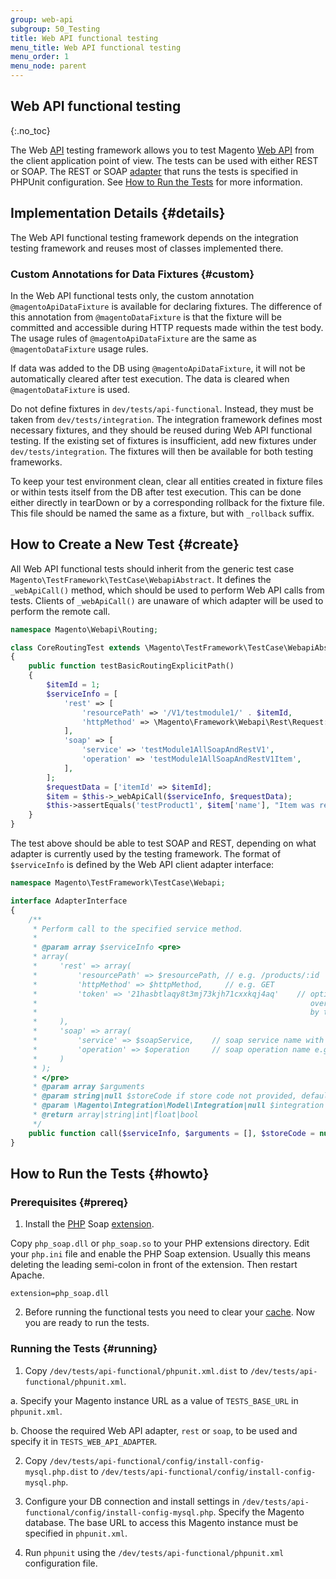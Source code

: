 ```yaml
---
group: web-api
subgroup: 50_Testing
title: Web API functional testing
menu_title: Web API functional testing
menu_order: 1
menu_node: parent
---
```


## Web API functional testing
{:.no_toc}

The Web [API](https://glossary.magento.com/api) testing framework allows you to test Magento [Web API](https://glossary.magento.com/web-api) from the client application point of view. The tests can be used with either REST or SOAP. The REST or SOAP [adapter](https://glossary.magento.com/adapter) that runs the tests is specified in PHPUnit configuration. See [How to Run the Tests](#howto) for more information.

## Implementation Details {#details}

The Web API functional testing framework depends on the integration testing framework and reuses most of classes implemented there.

### Custom Annotations for Data Fixtures {#custom}

In the Web API functional tests only, the custom annotation  `@magentoApiDataFixture` is available for declaring fixtures. The difference of this annotation from `@magentoDataFixture` is that the fixture will be committed and accessible during HTTP requests made within the test body. The usage rules of `@magentoApiDataFixture` are the same as `@magentoDataFixture` usage rules.

<div class="a" id="info">

<p>If data was added to the DB using <code>@magentoApiDataFixture</code>, it will not be automatically cleared after test execution. The data is cleared when <code>@magentoDataFixture</code> is used.</p>
</div>

Do not define fixtures in `dev/tests/api-functional`. Instead, they must be taken from `dev/tests/integration`. The integration framework defines most necessary fixtures, and they should be reused during Web API functional testing. If the existing set of fixtures is insufficient, add new fixtures under `dev/tests/integration`. The fixtures will then be available for both testing frameworks.

To keep your test environment clean, clear all entities created in fixture files or within tests itself from the DB after test execution. This can be done either directly in tearDown or by a corresponding rollback for the fixture file. This file should be named the same as a fixture, but with `_rollback` suffix.

## How to Create a New Test {#create}

All Web API functional tests should inherit from the generic test case `Magento\TestFramework\TestCase\WebapiAbstract`. It defines the `_webApiCall()` method, which should be used to perform Web API calls from tests. Clients of `_webApiCall()` are unaware of which adapter will be used to perform the remote call.

```php
namespace Magento\Webapi\Routing;

class CoreRoutingTest extends \Magento\TestFramework\TestCase\WebapiAbstract
{
    public function testBasicRoutingExplicitPath()
    {
        $itemId = 1;
        $serviceInfo = [
            'rest' => [
                'resourcePath' => '/V1/testmodule1/' . $itemId,
                'httpMethod' => \Magento\Framework\Webapi\Rest\Request::HTTP_METHOD_GET,
            ],
            'soap' => [
                'service' => 'testModule1AllSoapAndRestV1',
                'operation' => 'testModule1AllSoapAndRestV1Item',
            ],
        ];
        $requestData = ['itemId' => $itemId];
        $item = $this->_webApiCall($serviceInfo, $requestData);
        $this->assertEquals('testProduct1', $item['name'], "Item was retrieved unsuccessfully");
    }
}
```

The test above should be able to test SOAP and REST, depending on what adapter is currently used by the testing framework. The format of `$serviceInfo` is defined by the Web API client adapter interface:

```php
namespace Magento\TestFramework\TestCase\Webapi;

interface AdapterInterface
{
    /**
     * Perform call to the specified service method.
     *
     * @param array $serviceInfo <pre>
     * array(
     *     'rest' => array(
     *         'resourcePath' => $resourcePath, // e.g. /products/:id
     *         'httpMethod' => $httpMethod,     // e.g. GET
     *         'token' => '21hasbtlaqy8t3mj73kjh71cxxkqj4aq'    // optional : for token based Authentication. Will
     *                                                             override default OAuth based authentication provided
     *                                                             by test framework
     *     ),
     *     'soap' => array(
     *         'service' => $soapService,    // soap service name with Version suffix e.g. catalogProductV1, customerV2
     *         'operation' => $operation     // soap operation name e.g. catalogProductCreate
     *     )
     * );
     * </pre>
     * @param array $arguments
     * @param string|null $storeCode if store code not provided, default store code will be used
     * @param \Magento\Integration\Model\Integration|null $integration
     * @return array|string|int|float|bool
     */
    public function call($serviceInfo, $arguments = [], $storeCode = null, $integration = null);
}
```

## How to Run the Tests {#howto}
### Prerequisites {#prereq}

1. Install the [PHP](https://glossary.magento.com/php) Soap [extension](https://glossary.magento.com/extension).

 Copy `php_soap.dll` or `php_soap.so` to your PHP extensions directory. Edit your `php.ini` file and enable the PHP Soap extension. Usually this means deleting the leading semi-colon in front of the extension. Then restart Apache.

 `extension=php_soap.dll`

2. Before running the functional tests you need to clear your [cache](https://glossary.magento.com/cache).
Now you are ready to run the tests.

### Running the Tests {#running}

1. Copy `/dev/tests/api-functional/phpunit.xml.dist` to `/dev/tests/api-functional/phpunit.xml`.

 a. Specify your Magento instance URL as a value of `TESTS_BASE_URL` in `phpunit.xml`.

 b. Choose the required Web API adapter, `rest` or `soap`, to be used and specify it in `TESTS_WEB_API_ADAPTER`.

2. Copy `/dev/tests/api-functional/config/install-config-mysql.php.dist` to `/dev/tests/api-functional/config/install-config-mysql.php`.

3. Configure your DB connection and install settings in `/dev/tests/api-functional/config/install-config-mysql.php`.  Specify the Magento database. The base URL to access this Magento instance must be specified in `phpunit.xml`.

4. Run `phpunit` using the `/dev/tests/api-functional/phpunit.xml` configuration file.
